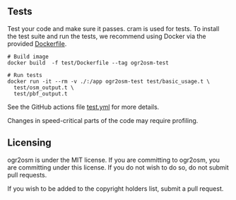 ## Tests
Test your code and make sure it passes.
cram is used for tests.
To install the test suite and run the tests, we recommend using Docker via the provided [Dockerfile](test/Dockerfile).
```shell
# Build image
docker build  -f test/Dockerfile --tag ogr2osm-test
```
```shell
# Run tests
docker run -it --rm -v ./:/app ogr2osm-test test/basic_usage.t \
  test/osm_output.t \
  test/pbf_output.t
```
See the GitHub actions file [test.yml](.github/workflows/test.yml) for more details.

Changes in speed-critical parts of the code may require profiling.

## Licensing

ogr2osm is under the MIT license. If you are committing to ogr2osm, 
you are committing under this license. If you do not wish to do so, 
do not submit pull requests.

If you wish to be added to the copyright holders list, submit a pull 
request.
